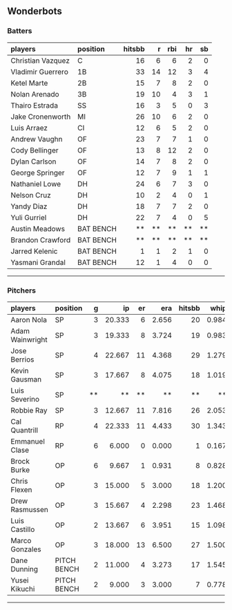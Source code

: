 ## Wonderbots

### Batters

 
|players           |position  | hitsbb|  r| rbi| hr| sb| 
|:-----------------|:---------|------:|--:|---:|--:|--:| 
|Christian Vazquez |C         |     16|  6|   6|  2|  0| 
|Vladimir Guerrero |1B        |     33| 14|  12|  3|  4| 
|Ketel Marte       |2B        |     15|  7|   8|  2|  0| 
|Nolan Arenado     |3B        |     19| 10|   4|  3|  1| 
|Thairo Estrada    |SS        |     16|  3|   5|  0|  3| 
|Jake Cronenworth  |MI        |     26| 10|   6|  2|  0| 
|Luis Arraez       |CI        |     12|  6|   5|  2|  0| 
|Andrew Vaughn     |OF        |     23|  7|   7|  1|  0| 
|Cody Bellinger    |OF        |     13|  8|  12|  2|  0| 
|Dylan Carlson     |OF        |     14|  7|   8|  2|  0| 
|George Springer   |OF        |     12|  7|   9|  1|  1| 
|Nathaniel Lowe    |DH        |     24|  6|   7|  3|  0| 
|Nelson Cruz       |DH        |     10|  2|   4|  0|  1| 
|Yandy Diaz        |DH        |     18|  7|   7|  2|  0| 
|Yuli Gurriel      |DH        |     22|  7|   4|  0|  5| 
|Austin Meadows    |BAT BENCH |     **| **|  **| **| **| 
|Brandon Crawford  |BAT BENCH |     **| **|  **| **| **| 
|Jarred Kelenic    |BAT BENCH |      1|  1|   2|  1|  0| 
|Yasmani Grandal   |BAT BENCH |     12|  1|   4|  0|  0| 


* * *

### Pitchers

 
|players         |position    |  g|     ip| er|   era| hitsbb|  whip| so|  w| sv| 
|:---------------|:-----------|--:|------:|--:|-----:|------:|-----:|--:|--:|--:| 
|Aaron Nola      |SP          |  3| 20.333|  6| 2.656|     20| 0.984| 25|  2|  0| 
|Adam Wainwright |SP          |  3| 19.333|  8| 3.724|     19| 0.983| 14|  2|  0| 
|Jose Berrios    |SP          |  4| 22.667| 11| 4.368|     29| 1.279| 21|  1|  0| 
|Kevin Gausman   |SP          |  3| 17.667|  8| 4.075|     18| 1.019| 26|  2|  0| 
|Luis Severino   |SP          | **|     **| **|    **|     **|    **| **| **| **| 
|Robbie Ray      |SP          |  3| 12.667| 11| 7.816|     26| 2.053| 14|  0|  0| 
|Cal Quantrill   |RP          |  4| 22.333| 11| 4.433|     30| 1.343| 17|  2|  0| 
|Emmanuel Clase  |RP          |  6|  6.000|  0| 0.000|      1| 0.167|  5|  0|  4| 
|Brock Burke     |OP          |  6|  9.667|  1| 0.931|      8| 0.828| 14|  2|  0| 
|Chris Flexen    |OP          |  3| 15.000|  5| 3.000|     18| 1.200|  9|  1|  0| 
|Drew Rasmussen  |OP          |  3| 15.667|  4| 2.298|     23| 1.468| 11|  1|  0| 
|Luis Castillo   |OP          |  2| 13.667|  6| 3.951|     15| 1.098| 16|  2|  0| 
|Marco Gonzales  |OP          |  3| 18.000| 13| 6.500|     27| 1.500| 12|  1|  0| 
|Dane Dunning    |PITCH BENCH |  2| 11.000|  4| 3.273|     17| 1.545|  9|  0|  0| 
|Yusei Kikuchi   |PITCH BENCH |  2|  9.000|  3| 3.000|      7| 0.778| 10|  1|  0| 


* * *


